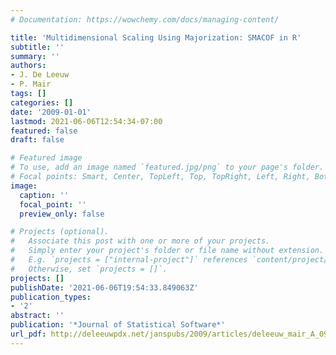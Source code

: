 ```yaml
---
# Documentation: https://wowchemy.com/docs/managing-content/

title: 'Multidimensional Scaling Using Majorization: SMACOF in R'
subtitle: ''
summary: ''
authors:
- J. De Leeuw
- P. Mair
tags: []
categories: []
date: '2009-01-01'
lastmod: 2021-06-06T12:54:34-07:00
featured: false
draft: false

# Featured image
# To use, add an image named `featured.jpg/png` to your page's folder.
# Focal points: Smart, Center, TopLeft, Top, TopRight, Left, Right, BottomLeft, Bottom, BottomRight.
image:
  caption: ''
  focal_point: ''
  preview_only: false

# Projects (optional).
#   Associate this post with one or more of your projects.
#   Simply enter your project's folder or file name without extension.
#   E.g. `projects = ["internal-project"]` references `content/project/deep-learning/index.md`.
#   Otherwise, set `projects = []`.
projects: []
publishDate: '2021-06-06T19:54:33.849063Z'
publication_types:
- '2'
abstract: ''
publication: '*Journal of Statistical Software*'
url_pdf: http://deleeuwpdx.net/janspubs/2009/articles/deleeuw_mair_A_09c.pdf
---
```

